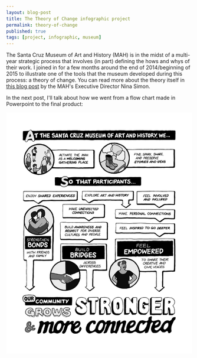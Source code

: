 ```yaml
---
layout: blog-post
title: The Theory of Change infographic project 
permalink: theory-of-change
published: true
tags: [project, infographic, museum]
---
```

The Santa Cruz Museum of Art and History (MAH) is in the midst of a multi-year strategic process that involves (in part) defining the hows and whys of their work. I joined in for a few months around the end of 2014/beginning of 2015 to illustrate one of the tools that the museum developed during this process: a theory of change. You can read more about the theory itself in [this blog post](!http://museumtwo.blogspot.com/2015/03/developing-theory-of-change-part-1.html) by the MAH's Executive Director Nina Simon.

In the next post, I'll talk about how we went from a flow chart made in Powerpoint to the final product:

![Theory of Change](/images/blog/mah-toc-final.png) 


